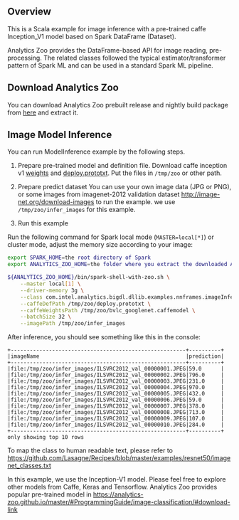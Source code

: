 ## Overview

This is a Scala example for image inference with a pre-trained caffe Inception_V1 model based
on Spark DataFrame (Dataset).

Analytics Zoo provides the DataFrame-based API for image reading, pre-processing.
The related classes followed the typical estimator/transformer pattern of Spark ML and can be used in
a standard Spark ML pipeline.

## Download Analytics Zoo
You can download Analytics Zoo prebuilt release and nightly build package from [here](https://analytics-zoo.github.io/master/#release-download/) and extract it.

## Image Model Inference

You can run ModelInference example by the following steps.

1. Prepare pre-trained model and definition file.
Download caffe inception v1 [weights](http://dl.caffe.berkeleyvision.org/bvlc_googlenet.caffemodel)
and [deploy.prototxt](https://github.com/BVLC/caffe/blob/master/models/bvlc_googlenet/deploy.prototxt).
Put the files in `/tmp/zoo` or other path.

2. Prepare predict dataset
You can use your own image data (JPG or PNG), or some images from imagenet-2012 validation
dataset <http://image-net.org/download-images> to run the example. we use `/tmp/zoo/infer_images`
for this example.

3. Run this example

Run the following command for Spark local mode (`MASTER=local[*]`) or cluster mode, adjust
 the memory size according to your image:

```bash
export SPARK_HOME=the root directory of Spark
export ANALYTICS_ZOO_HOME=the folder where you extract the downloaded Analytics Zoo zip package

${ANALYTICS_ZOO_HOME}/bin/spark-shell-with-zoo.sh \
    --master local[1] \
    --driver-memory 3g \
    --class com.intel.analytics.bigdl.dllib.examples.nnframes.imageInference.ImageInferenceExample \
    --caffeDefPath /tmp/zoo/deploy.prototxt \
    --caffeWeightsPath /tmp/zoo/bvlc_googlenet.caffemodel \
    --batchSize 32 \
    --imagePath /tmp/zoo/infer_images
```


After inference, you should see something like this in the console:
```
+-------------------------------------------------------+----------+
|imageName                                              |prediction|
+-------------------------------------------------------+----------+
|file:/tmp/zoo/infer_images/ILSVRC2012_val_00000001.JPEG|59.0      |
|file:/tmp/zoo/infer_images/ILSVRC2012_val_00000002.JPEG|796.0     |
|file:/tmp/zoo/infer_images/ILSVRC2012_val_00000003.JPEG|231.0     |
|file:/tmp/zoo/infer_images/ILSVRC2012_val_00000004.JPEG|970.0     |
|file:/tmp/zoo/infer_images/ILSVRC2012_val_00000005.JPEG|432.0     |
|file:/tmp/zoo/infer_images/ILSVRC2012_val_00000006.JPEG|59.0      |
|file:/tmp/zoo/infer_images/ILSVRC2012_val_00000007.JPEG|378.0     |
|file:/tmp/zoo/infer_images/ILSVRC2012_val_00000008.JPEG|713.0     |
|file:/tmp/zoo/infer_images/ILSVRC2012_val_00000009.JPEG|107.0     |
|file:/tmp/zoo/infer_images/ILSVRC2012_val_00000010.JPEG|284.0     |
+-------------------------------------------------------+----------+
only showing top 10 rows

```

To map the class to human readable text, please refer to https://github.com/Lasagne/Recipes/blob/master/examples/resnet50/imagenet_classes.txt

In this example, we use the Inception-V1 model. Please feel free to explore other models from
Caffe, Keras and Tensorflow. Analytics Zoo provides popular pre-trained model in https://analytics-zoo.github.io/master/#ProgrammingGuide/image-classification/#download-link
